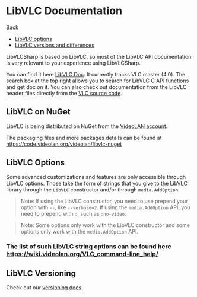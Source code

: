 # LibVLC Documentation

[Back](home.md)

- [LibVLC options](#libvlc-options)
- [LibVLC versions and differences](#libvlc-versions-and-differences)

LibVLCSharp is based on LibVLC, so most of the LibVLC API documentation is very relevant to your experience using LibVLCSharp.

You can find it here [LibVLC Doc](https://www.videolan.org/developers/vlc/doc/doxygen/html/group__libvlc.html). It currently tracks VLC master (4.0). The search box at the top right allows you to search for LibVLC C API functions and get doc on it. You can also check out documentation from the LibVLC header files directly from the [VLC source code](https://code.videolan.org/videolan/vlc/tree/master/include/vlc).

## LibVLC on NuGet

LibVLC is being distributed on NuGet from the [VideoLAN account](https://www.nuget.org/profiles/videolan).

The packaging files and more packages details can be found at https://code.videolan.org/videolan/libvlc-nuget

## LibVLC Options

Some advanced customizations and features are only accessible through LibVLC options. Those take the form of strings that you give to the LibVLC library through the `LibVLC` constructor and/or through `media.AddOption`.

> Note: If using the LibVLC constructor, you need to use prepend your option with `--`, like `--verbose=2`.
> If using the `media.AddOption` API, you need to prepend with `:`, such as `:no-video`.

> Note: Some options only work with the LibVLC constructor and some options only work with the `media.AddOption` API.

### The list of such LibVLC string options can be found here https://wiki.videolan.org/VLC_command-line_help/


## LibVLC Versioning

Check out our [versioning docs](versioning.md).
